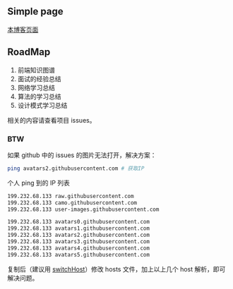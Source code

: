 ## Simple page

[本博客页面](https://hawtim.github.io/blog/)

## RoadMap

1. 前端知识图谱
2. 面试的经验总结
3. 网络学习总结
4. 算法的学习总结
5. 设计模式学习总结

相关的内容请查看项目 issues。

### BTW

如果 github 中的 issues 的图片无法打开，解决方案：

```bash
ping avatars2.githubusercontent.com # 获取IP
```
个人 ping 到的 IP 列表

```bash
199.232.68.133 raw.githubusercontent.com
199.232.68.133 camo.githubusercontent.com
199.232.68.133 user-images.githubusercontent.com

199.232.68.133 avatars0.githubusercontent.com
199.232.68.133 avatars1.githubusercontent.com
199.232.68.133 avatars2.githubusercontent.com
199.232.68.133 avatars3.githubusercontent.com
199.232.68.133 avatars4.githubusercontent.com
199.232.68.133 avatars5.githubusercontent.com
```
复制后（建议用 [switchHost](https://github.com/oldj/SwitchHosts)）修改 hosts 文件，加上以上几个 host 解析，即可解决问题。
